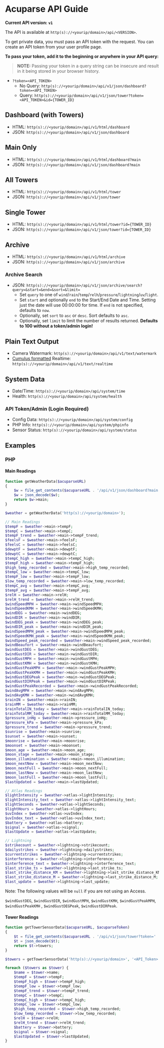 # Acuparse API Guide

**Current API version: `v1`**

The API is available at `http(s)://<yourip/domain>/api/<VERSION>`.

To get private data, you must pass an API token with the request. You can create an API token from your user profile
page.

**To pass your token, add it to the beginning or anywhere in your API query:**

> **NOTE:** Passing your token in a query string can be insecure and result in it being stored in your browser history.

- `?token=<API_TOKEN>`
    - No Query: `http(s)://<yourip/domain>/api/v1/json/dashboard?token=<API_TOKEN>`
    - Query: `http(s)://<yourip/domain>/api/v1/json/tower?token=<API_TOKEN>&id={TOWER_ID}`

## Dashboard (with Towers)

- HTML: `http(s)://<yourip/domain>/api/v1/html/dashboard`
- JSON: `http(s)://<yourip/domain>/api/v1/json/dashboard`

## Main Only

- HTML: `http(s)://<yourip/domain>/api/v1/html/dashboard?main`
- JSON: `http(s)://<yourip/domain>/api/v1/json/dashboard?main`

## All Towers

- HTML: `http(s)://<yourip/domain>/api/v1/html/tower`
- JSON: `http(s)://<yourip/domain>/api/v1/json/tower`

## Single Tower

- HTML: `http(s)://<yourip/domain>/api/v1/html/tower?id={TOWER_ID}`
- JSON: `http(s)://<yourip/domain>/api/v1/json/tower?id={TOWER_ID}`

## Archive

- HTML: `http(s)://<yourip/domain>/api/v1/html/archive`
- JSON: `http(s)://<yourip/domain>/api/v1/json/archive`

### Archive Search

- JSON: `http(s)://<yourip/domain>/api/v1/json/archive/search?query=&start=&end=&sort=&limit=`
    - Set `query` to one of `wind`/`rain`/`temp`/`relh`/`pressure`/`lightning`/`uv`/`light`.
    - Set `start` and optionally `end` to the Start/End Date and Time. Setting just the date will use 00:00:00 for time.
      If `end` is not specified, defaults to `now`.
    - Optionally, set `sort` to `asc` or `desc`. Sort defaults to `asc`.
    - Optionally, set `limit` to limit the number of results returned. **Defaults to 100 without a token/admin login!**

## Plain Text Output

- Camera Watermark: `http(s)://<yourip/domain>/api/v1/text/watermark`
- [Cumulus formatted](https://cumuluswiki.org/a/Realtime.txt) Realtime: `http(s)://<yourip/domain>/api/v1/text/realtime`

## System Data

- Date/Time: `http(s)://<yourip/domain>/api/system/time`
- Health: `http(s)://<yourip/domain>/api/system/health`

### API Token/Admin (Login Required)

- Config Data: `http(s)://<yourip/domain>/api/system/config`
- PHP Info: `http(s)://<yourip/domain>/api/system/phpinfo`
- Sensor Status: `http(s)://<yourip/domain>/api/system/status`

## Examples

### PHP

#### Main Readings

```php
function getWeatherData($acuparseURL)
{
    $w = file_get_contents($acuparseURL . '/api/v1/json/dashboard?main');
    $w = json_decode($w);
    return $w->main;
}

$weather = getWeatherData('http(s)://<yourip/domain>');

// Main Readings
$tempF = $weather->main->tempF;
$tempC = $weather->main->tempC;
$tempF_trend = $weather->main->tempF_trend;
$feelsF = $weather->main->feelsF;
$feelsC = $weather->main->feelsC;
$dewptF = $weather->main->dewptF;
$dewptC = $weather->main->dewptC;
$tempC_high = $weather->main->tempC_high;
$tempF_high = $weather->main->tempF_high;
$high_temp_recorded = $weather->main->high_temp_recorded;
$tempC_low = $weather->main->tempC_low;
$tempF_low = $weather->main->tempF_low;
$low_temp_recorded = $weather->main->low_temp_recorded;
$tempC_avg = $weather->main->tempC_avg;
$tempF_avg = $weather->main->tempF_avg;
$relH = $weather->main->relH;
$relH_trend = $weather->main->relH_trend;
$windSpeedMPH = $weather->main->windSpeedMPH;
$windSpeedKMH = $weather->main->windSpeedKMH;
$windDEG = $weather->main->windDEG;
$windDIR = $weather->main->windDIR;
$windDEG_peak = $weather->main->windDEG_peak;
$windDIR_peak = $weather->main->windDIR_peak;
$windSpeedMPH_peak = $weather->main->windSpeedMPH_peak;
$windSpeedKMH_peak = $weather->main->windSpeedKMH_peak;
$windSpeed_peak_recorded = $weather->main->windSpeed_peak_recorded;
$windBeaufort = $weather->main->windBeaufort;
$windGustDEG = $weather->main->windGustDEG;
$windGustDIR = $weather->main->windGustDIR;
$windGustMPH = $weather->main->windGustMPH;
$windGustKMH = $weather->main->windGustKMH;
$windGustPeakMPH = $weather->main->windGustPeakMPH;
$windGustPeakKMH = $weather->main->windGustPeakKMH;
$windGustDEGPeak = $weather->main->windGustDEGPeak;
$windGustDIRPeak = $weather->main->windGustDIRPeak;
$windGustPeakRecorded = $weather->main->windGustPeakRecorded;
$windAvgMPH = $weather->main->windAvgMPH;
$windAvgKMH = $weather->main->windAvgKMH;
$rainIN = $weather->main->rainIN;
$rainMM = $weather->main->rainMM;
$rainTotalIN_today = $weather->main->rainTotalIN_today;
$rainTotalMM_today = $weather->main->rainTotalMM_today;
$pressure_inHg = $weather->main->pressure_inHg;
$pressure_kPa = $weather->main->pressure_kPa;
$pressure_trend = $weather->main->pressure_trend;
$sunrise = $weather->main->sunrise;
$sunset = $weather->main->sunset;
$moonrise = $weather->main->moonrise;
$moonset = $weather->main->moonset;
$moon_age = $weather->main->moon_age;
$moon_stage = $weather->main->moon_stage;
$moon_illumination = $weather->main->moon_illumination;
$moon_nextNew = $weather->main->moon_nextNew;
$moon_nextFull = $weather->main->moon_nextFull;
$moon_lastNew = $weather->main->moon_lastNew;
$moon_lastFull = $weather->main->moon_lastFull;
$lastUpdated = $weather->main->lastUpdated;

// Atlas Readings
$lightIntensity = $weather->atlas->lightIntensity;
$lightIntensity_text = $weather->atlas->lightIntensity_text;
$lightSeconds = $weather->atlas->lightSeconds;
$lightHours = $weather->atlas->lightHours;
$uvIndex = $weather->atlas->uvIndex;
$uvIndex_text = $weather->atlas->uvIndex_text;
$battery = $weather->atlas->battery;
$signal = $weather->atlas->signal;
$lastUpdate = $weather->atlas->lastUpdate;

// Lightning
$strikecount = $weather->lightning->strikecount;
$dailystrikes = $weather->lightning->dailystrikes;
$currentstrikes = $weather->lightning->currentstrikes;
$interference = $weather->lightning->interference;
$interference_text = $weather->lightning->interference_text;
$last_strike_ts = $weather->lightning->last_strike_ts;
$last_strike_distance_KM = $weather->lightning->last_strike_distance_KM;
$last_strike_distance_M = $weather->lightning->last_strike_distance_M;
$last_update = $weather->lightning->last_update;
```

Note: The following values will be `null` if you are not using an Access.

`$windGustDEG`, `$windGustDIR`, `$windGustMPH`, `$windGustKMH`, `$windGustPeakMPH`, `$windGustPeakKMH`
, `$windGustDEGPeak`, `$windGustDIRPeak`.

#### Tower Readings

```php
function getTowerSensorData($acuparseURL, $acuparseToken)
{
    $t = file_get_contents($acuparseURL . '/api/v1/json/tower?token=' . $acuparseToken);
    $t = json_decode($t);
    return $t->towers;
}

$towers = getTowerSensorData('http(s)://<yourip/domain>', '<API_Token>');

foreach ($towers as $tower) {
    $name = $tower->name;
    $tempF = $tower->tempF;
    $tempF_high = $tower->tempF_high;
    $tempF_low = $tower->tempF_low;
    $tempF_trend = $tower->tempF_trend;
    $tempC = $tower->tempC;
    $tempC_high = $tower->tempC_high;
    $tempC_low = $tower->tempC_low;
    $high_temp_recorded = $tower->high_temp_recorded;
    $low_temp_recorded = $tower->low_temp_recorded;
    $relH = $tower->relH;
    $relH_trend = $tower->relH_trend;
    $battery = $tower->battery;
    $signal = $tower->signal;
    $lastUpdated = $tower->lastUpdated;
}
```
